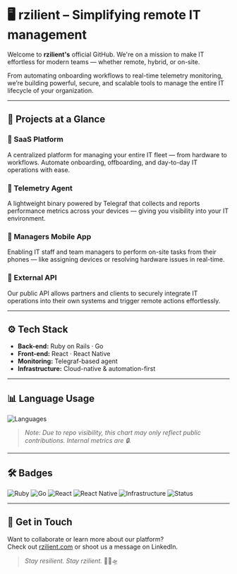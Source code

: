 
# 🖥️ rzilient – Simplifying remote IT management

Welcome to **rzilient's** official GitHub. We're on a mission to make IT effortless for modern teams — whether remote, hybrid, or on-site.

From automating onboarding workflows to real-time telemetry monitoring, we’re building powerful, secure, and scalable tools to manage the entire IT lifecycle of your organization.

---

## 🚀 Projects at a Glance

### 🧩 SaaS Platform  
A centralized platform for managing your entire IT fleet — from hardware to workflows. Automate onboarding, offboarding, and day-to-day IT operations with ease.

### 📡 Telemetry Agent  
A lightweight binary powered by Telegraf that collects and reports performance metrics across your devices — giving you visibility into your IT environment.

### 📱 Managers Mobile App  
Enabling IT staff and team managers to perform on-site tasks from their phones — like assigning devices or resolving hardware issues in real-time.

### 🔗 External API  
Our public API allows partners and clients to securely integrate IT operations into their own systems and trigger remote actions effortlessly.

---

## ⚙️ Tech Stack

- **Back-end:** Ruby on Rails · Go  
- **Front-end:** React · React Native  
- **Monitoring:** Telegraf-based agent  
- **Infrastructure:** Cloud-native & automation-first  

---

## 📊 Language Usage

![Languages](https://github-readme-stats.vercel.app/api/top-langs/?username=rzilient-club&layout=compact&hide=html&theme=default)

> _Note: Due to repo visibility, this chart may only reflect public contributions. Internal metrics are 🔒._

---

## 🛠️ Badges

![Ruby](https://img.shields.io/badge/Built%20with-Ruby%20on%20Rails-red)
![Go](https://img.shields.io/badge/Powered%20by-Go-blue)
![React](https://img.shields.io/badge/Frontend-React-61DAFB)
![React Native](https://img.shields.io/badge/Mobile-React%20Native-61DAFB)
![Infrastructure](https://img.shields.io/badge/Infrastructure-Automated-orange)
![Status](https://img.shields.io/badge/Status-In%20Production-brightgreen)

---

## 🧠 Get in Touch

Want to collaborate or learn more about our platform?  
Check out [rzilient.com](https://rzilient.com) or shoot us a message on LinkedIn.

> _Stay resilient. Stay rzilient._ 💾📡🛸
